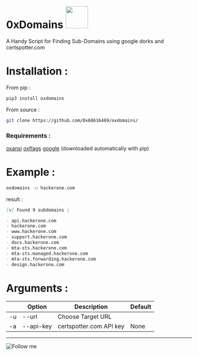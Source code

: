 # 0xDomains  <img width="60px" src="https://media.giphy.com/media/WUlplcMpOCEmTGBtBW/giphy.gif">

A Handy Script for Finding Sub-Domains using google dorks and certspotter.com

# Installation :

From pip :

```bash
pip3 install oxdomains
```

From source :

```bash
git clone https://github.com/0x68616469/oxdomains/
```

### Requirements :

[oxansi](https://github.com/0x68616469/oxansi/)
[oxflags](https://github.com/0x68616469/oxflags/)
[google](https://pypi.org/project/google/)
(downloaded automatically with pip)

# Example :

```bash
oxdomains -u hackerone.com
```

result :

```md
[v] Found 9 subdomains :

- api.hackerone.com
- hackerone.com
- www.hackerone.com
- support.hackerone.com
- docs.hackerone.com
- mta-sts.hackerone.com
- mta-sts.managed.hackerone.com
- mta-sts.forwarding.hackerone.com
- design.hackerone.com
```

# Arguments :


|     | Option          | Description               | Default |
| --- | --------------- | ------------------------- | ------- |
| -u  | --url           | Choose Target URL         |         |
| -a  | --api-key       | certspotter.com API key   | None    |

<hr>

![Follow me](https://img.shields.io/badge/-Follow%20Me-222222?logo=twitter&logoColor=black&color=272838&labelColor=C09891&style=for-the-badge&logoWidth=30&link=https://twitter.com/0x68616469)